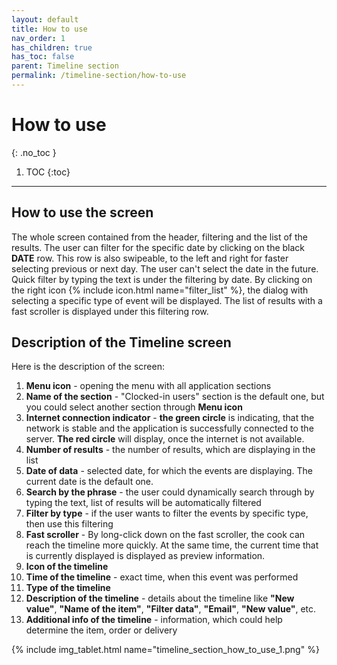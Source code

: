 ```yaml
---
layout: default
title: How to use
nav_order: 1
has_children: true
has_toc: false
parent: Timeline section
permalink: /timeline-section/how-to-use
---
```


# How to use
{: .no_toc }

1. TOC
{:toc}

---

## How to use the screen
The whole screen contained from the header, filtering and the list of the results. The user can filter for the specific date by clicking on the black **DATE** row. This row is also swipeable, to the left and right for faster selecting previous or next day. The user can't select the date in the future. Quick filter by typing the text is under the filtering by date. By clicking on the right icon {% include icon.html name="filter_list" %}, the dialog with selecting a specific type of event will be displayed. The list of results with a fast scroller is displayed under this filtering row. 

## Description of the Timeline screen
Here is the description of the screen:
1. **Menu icon** - opening the menu with all application sections
1. **Name of the section** - "Clocked-in users" section is the default one, but you could select another section through **Menu icon**
1. **Internet connection indicator** - <span class="text-green-200">**the green circle**</span> is indicating, that the network is stable and the application is successfully connected to the server. <span class="text-red-200">**The red circle**</span> will display, once the internet is not available.
1. **Number of results** - the number of results, which are displaying in the list
1. **Date of data** - selected date, for which the events are displaying. The current date is the default one.
1. **Search by the phrase** - the user could dynamically search through by typing the text, list of results will be automatically filtered
1. **Filter by type** - if the user wants to filter the events by specific type, then use this filtering
1. **Fast scroller** - By long-click down on the fast scroller, the cook can reach the timeline more quickly. At the same time, the current time that is currently displayed is displayed as preview information.
1. **Icon of the timeline**
1. **Time of the timeline** - exact time, when this event was performed
1. **Type of the timeline**
1. **Description of the timeline** - details about the timeline like **"New value"**, **"Name of the item"**, **"Filter data"**, **"Email"**, **"New value"**, etc.
1. **Additional info of the timeline** - information, which could help determine the item, order or delivery

{% include img_tablet.html name="timeline_section_how_to_use_1.png" %}